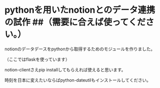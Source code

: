 # pythonを用いたnotionとのデータ連携の試作 ##（需要に合えば使ってください。）
notionのデータデースをpythonから取得するためのモジュールを作りました。

（ここではflaskを使っています）

notion-clientさえpip installしてもらえれば使えると思います。

時刻を日本に変えたいならばpython-dateutilもインストールしてください。
